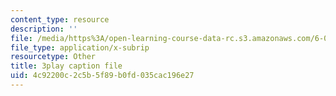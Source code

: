 ```yaml
---
content_type: resource
description: ''
file: /media/https%3A/open-learning-course-data-rc.s3.amazonaws.com/6-004-computation-structures-spring-2017/4c92200c2c5b5f89b0fd035cac196e27_tjIFsdM-hBA.vtt
file_type: application/x-subrip
resourcetype: Other
title: 3play caption file
uid: 4c92200c-2c5b-5f89-b0fd-035cac196e27
---
```

